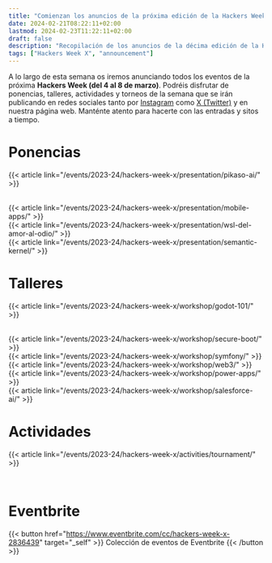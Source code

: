 ```yaml
---
title: "Comienzan los anuncios de la próxima edición de la Hackers Week"
date: 2024-02-21T08:22:11+02:00
lastmod: 2024-02-23T11:22:11+02:00
draft: false
description: "Recopilación de los anuncios de la décima edición de la Hackers Week"
tags: ["Hackers Week X", "announcement"]
---
```


A lo largo de esta semana os iremos anunciando todos los eventos de la próxima **Hackers Week (del 4 al 8 de marzo)**. Podréis disfrutar de ponencias, talleres, actividades y torneos de la semana que se irán publicando en redes sociales tanto por <a href="https://www.instagram.com/hackersweek/">Instagram</a> como <a href="https://twitter.com/HackersWeek">X (Twitter)</a> y en nuestra página web. Manténte atento para hacerte con las entradas y sitos a tiempo.

# Ponencias
{{< article link="/events/2023-24/hackers-week-x/presentation/pikaso-ai/" >}}

<br/>
{{< article link="/events/2023-24/hackers-week-x/presentation/mobile-apps/" >}}

<br/>
{{< article link="/events/2023-24/hackers-week-x/presentation/wsl-del-amor-al-odio/" >}}

<br/>
{{< article link="/events/2023-24/hackers-week-x/presentation/semantic-kernel/" >}}

<br/>

# Talleres
{{< article link="/events/2023-24/hackers-week-x/workshop/godot-101/" >}}

<br/>
{{< article link="/events/2023-24/hackers-week-x/workshop/secure-boot/" >}}

<br/>
{{< article link="/events/2023-24/hackers-week-x/workshop/symfony/" >}}

<br/>
{{< article link="/events/2023-24/hackers-week-x/workshop/web3/" >}}

<br/>
{{< article link="/events/2023-24/hackers-week-x/workshop/power-apps/" >}}

<br/>
{{< article link="/events/2023-24/hackers-week-x/workshop/salesforce-ai/" >}}

<br/>

# Actividades
{{< article link="/events/2023-24/hackers-week-x/activities/tournament/" >}}

<br/>

# Eventbrite
{{< button href="https://www.eventbrite.com/cc/hackers-week-x-2836439" target="_self" >}}
Colección de eventos de Eventbrite
{{< /button >}}

